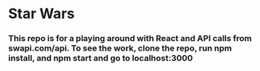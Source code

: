# Star Wars

### This repo is for a playing around with React and API calls from swapi.com/api. To see the work, clone the repo, run npm install, and npm start and go to localhost:3000